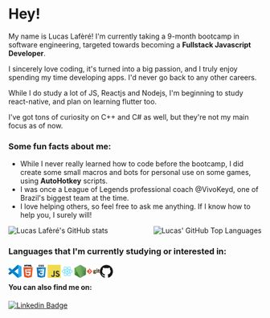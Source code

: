 # Hey!

My name is Lucas Lafèré! I'm currently taking a 9-month bootcamp in software engineering, targeted towards becoming a **Fullstack Javascript Developer**.

I sincerely love coding, it's turned into a big passion, and I truly enjoy spending my time developing apps. I'd never go back to any other careers.

While I do study a lot of JS, Reactjs and Nodejs, I'm beginning to study react-native, and plan on learning flutter too.

I've got tons of curiosity on C++ and C# as well, but they're not my main focus as of now.

### Some fun facts about me:

- While I never really learned how to code before the bootcamp, I did create some small macros and bots for personal use on some games, using **AutoHotkey** scripts.
- I was once a League of Legends professional coach @VivoKeyd, one of Brazil's biggest team at the time.
- I love helping others, so feel free to ask me anything. If I know how to help you, I surely will!


![Lucas Lafèré's GitHub stats](https://github-readme-stats.vercel.app/api?username=lucaslafere&count_private=true&border_radius=15px) 
<img align="right" alt="Lucas' GitHub Top Languages" src="https://github-readme-stats.vercel.app/api/top-langs/?username=lucaslafere" />


### Languages that I'm currently studying or interested in:

<img align="left" alt="Visual Studio Code" width="26px" src="https://raw.githubusercontent.com/github/explore/80688e429a7d4ef2fca1e82350fe8e3517d3494d/topics/visual-studio-code/visual-studio-code.png" />
<img align="left" alt="HTML5" width="26px" src="https://raw.githubusercontent.com/github/explore/80688e429a7d4ef2fca1e82350fe8e3517d3494d/topics/html/html.png" />
<img align="left" alt="CSS3" width="26px" src="https://raw.githubusercontent.com/github/explore/80688e429a7d4ef2fca1e82350fe8e3517d3494d/topics/css/css.png" />
<img align="left" alt="JavaScript" width="26px" src="https://raw.githubusercontent.com/github/explore/80688e429a7d4ef2fca1e82350fe8e3517d3494d/topics/javascript/javascript.png" />
<img align="left" alt="React" width="26px" src="https://raw.githubusercontent.com/github/explore/80688e429a7d4ef2fca1e82350fe8e3517d3494d/topics/react/react.png" />
<img align="left" alt="Node.js" width="26px" src="https://raw.githubusercontent.com/github/explore/80688e429a7d4ef2fca1e82350fe8e3517d3494d/topics/nodejs/nodejs.png" />
<img align="left" alt="Git" width="26px" src="https://raw.githubusercontent.com/github/explore/80688e429a7d4ef2fca1e82350fe8e3517d3494d/topics/git/git.png" />
<img align="left" alt="GitHub" width="26px" src="https://raw.githubusercontent.com/github/explore/78df643247d429f6cc873026c0622819ad797942/topics/github/github.png" />

<br>

#### You can also find me on:

[![Linkedin Badge](https://img.shields.io/badge/-LinkedIn-blue?style=flat-square&logo=Linkedin&logoColor=white&link=https://www.linkedin.com/in/lucaslafere/)](https://www.linkedin.com/in/lucaslafere/)
